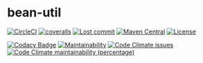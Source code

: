 # bean-util

[![CircleCI](https://dl.circleci.com/status-badge/img/gh/leeonky/bean-util/tree/master.svg?style=svg)](https://dl.circleci.com/status-badge/redirect/gh/leeonky/bean-util/tree/master)
[![coveralls](https://img.shields.io/coveralls/github/leeonky/bean-util.svg)](https://coveralls.io/github/leeonky/bean-util)
[![Lost commit](https://img.shields.io/github/last-commit/leeonky/bean-util.svg)](https://github.com/leeonky/bean-util)
[![Maven Central](https://img.shields.io/maven-central/v/com.github.leeonky/bean-util.svg)](https://search.maven.org/artifact/com.github.leeonky/bean-util)
[![License](https://img.shields.io/badge/License-Apache%202.0-blue.svg)](https://opensource.org/licenses/Apache-2.0)

[![Codacy Badge](https://api.codacy.com/project/badge/Grade/fdb168b942fd4b49abc83fed301a046d)](https://app.codacy.com/project/leeonky/bean-util/dashboard)
[![Maintainability](https://api.codeclimate.com/v1/badges/03019efcb353a9399463/maintainability)](https://codeclimate.com/github/leeonky/bean-util/maintainability)
[![Code Climate issues](https://img.shields.io/codeclimate/issues/leeonky/bean-util.svg)](https://codeclimate.com/github/leeonky/bean-util/maintainability)
[![Code Climate maintainability (percentage)](https://img.shields.io/codeclimate/maintainability-percentage/leeonky/bean-util.svg)](https://codeclimate.com/github/leeonky/bean-util/maintainability)
